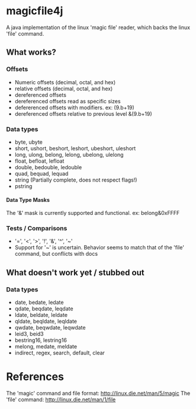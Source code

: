 # magicfile4j
A java implementation of the linux 'magic file' reader, which backs the linux 'file' command. 

## What works?

### Offsets
- Numeric offsets (decimal, octal, and hex)
- relative offsets (decimal, octal, and hex)
- dereferenced offsets 
- dereferenced offsets read as specific sizes
- defererenced offsets with modifiers.  ex: (9.b+19)
- dereferenced offsets relative to previous level  &(9.b+19)

### Data types
- byte, ubyte
- short, ushort, beshort, leshort, ubeshort, uleshort
- long, ulong, belong, lelong, ubelong, ulelong
- float, befloat, lefloat
- double, bedouble, ledouble
- quad, bequad, lequad
- string  (Partially complete, does not respect flags!)
- pstring 

#### Data Type Masks 
The '&' mask is currently supported and functional. ex:  belong&0xFFFF

### Tests / Comparisons
- '=', '<', '>', '!', '&', '^', '~'
- Support for '~' is uncertain. Behavior seems to match that of the 'file' command, but conflicts with docs


## What doesn't work yet / stubbed out
### Data types
- date, bedate, ledate
- qdate, beqdate, leqdate
- ldate, beldate, leldate
- qldate, beqldate, leqldate
- qwdate, beqwdate, leqwdate
- leid3, beid3
- bestring16, lestring16
- melong, medate, meldate
- indirect, regex, search, default, clear


# References
The 'magic' command and file format:  http://linux.die.net/man/5/magic
The 'file' command:  http://linux.die.net/man/1/file

